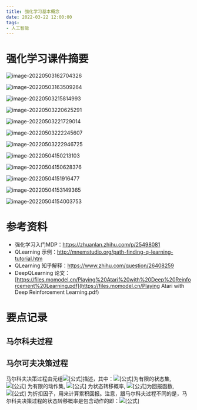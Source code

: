 ```yaml
---
title: 强化学习基本概念
date: 2022-03-22 12:00:00
tags:
- 人工智能
---
```


# 强化学习课件摘要

![image-20220503162704326](强化学习基本概念/image-20220503162704326.png)

![image-20220503163509264](强化学习基本概念/image-20220503163509264.png)

![image-20220503215814993](强化学习基本概念/image-20220503215814993.png)

![image-20220503220625291](强化学习基本概念/image-20220503220625291.png)

![image-20220503221729014](强化学习基本概念/image-20220503221729014.png)

![image-20220503222245607](强化学习基本概念/image-20220503222245607.png)

![image-20220503222946725](强化学习基本概念/image-20220503222946725.png)

![image-20220504150213103](强化学习基本概念/image-20220504150213103.png)

![image-20220504150628376](强化学习基本概念/image-20220504150628376.png)

![image-20220504151916477](强化学习基本概念/image-20220504151916477.png)

![image-20220504153149365](强化学习基本概念/image-20220504153149365.png)

![image-20220504154003753](强化学习基本概念/image-20220504154003753.png)

# 参考资料

- 强化学习入门MDP：https://zhuanlan.zhihu.com/p/25498081
- QLearning 示例：http://mnemstudio.org/path-finding-q-learning-tutorial.htm
- QLearning 知乎解释：https://www.zhihu.com/question/26408259
- DeepQLearning 论文：[https://files.momodel.cn/Playing%20Atari%20with%20Deep%20Reinforcement%20Learning.pdf](https://files.momodel.cn/Playing Atari with Deep Reinforcement Learning.pdf)

# 要点记录

## 马尔科夫过程

## 马尔可夫决策过程

马尔科夫决策过程由元组![[公式]](https://www.zhihu.com/equation?tex=%5Cleft%28S%2CA%2CP%2CR%2C%5Cgamma%5Cright%29)描述，其中：![[公式]](https://www.zhihu.com/equation?tex=S)为有限的状态集, ![[公式]](https://www.zhihu.com/equation?tex=A) 为有限的动作集, ![[公式]](https://www.zhihu.com/equation?tex=P) 为状态转移概率, ![[公式]](https://www.zhihu.com/equation?tex=R)为回报函数, ![[公式]](https://www.zhihu.com/equation?tex=%5Cgamma+) 为折扣因子，用来计算累积回报。注意，跟马尔科夫过程不同的是，马尔科夫决策过程的状态转移概率是包含动作的即：![[公式]](https://www.zhihu.com/equation?tex=P_%7Bss%27%7D%5E%7Ba%7D%3DP%5Cleft%5BS_%7Bt%2B1%7D%3Ds%27%7CS_t%3Ds%2CA_t%3Da%5Cright%5D)
